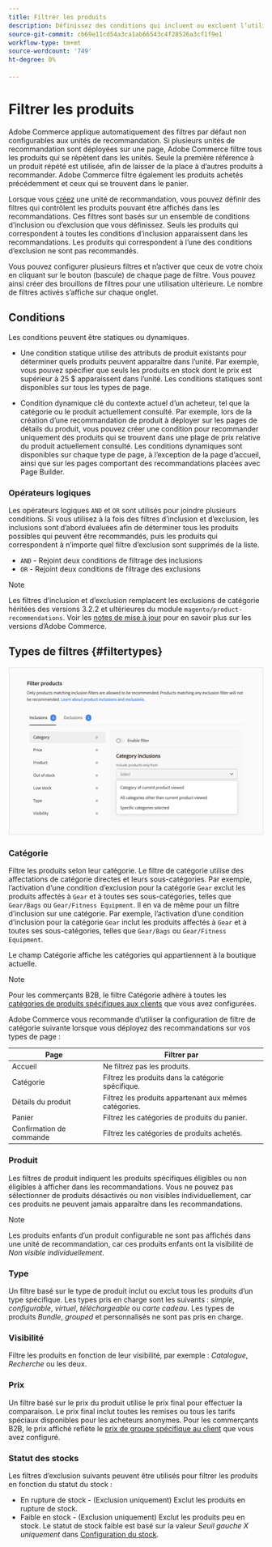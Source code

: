 ```yaml
---
title: Filtrer les produits
description: Définissez des conditions qui incluent ou excluent l’utilisation de produits comme recommandations.
source-git-commit: cb69e11cd54a3ca1ab66543c4f28526a3cf1f9e1
workflow-type: tm+mt
source-wordcount: '749'
ht-degree: 0%

---
```


# Filtrer les produits

Adobe Commerce applique automatiquement des filtres par défaut non configurables aux unités de recommandation. Si plusieurs unités de recommandation sont déployées sur une page, Adobe Commerce filtre tous les produits qui se répètent dans les unités. Seule la première référence à un produit répété est utilisée, afin de laisser de la place à d’autres produits à recommander. Adobe Commerce filtre également les produits achetés précédemment et ceux qui se trouvent dans le panier.

Lorsque vous [créez](create.md) une unité de recommandation, vous pouvez définir des filtres qui contrôlent les produits pouvant être affichés dans les recommandations. Ces filtres sont basés sur un ensemble de conditions d’inclusion ou d’exclusion que vous définissez. Seuls les produits qui correspondent à toutes les conditions d’inclusion apparaissent dans les recommandations. Les produits qui correspondent à l’une des conditions d’exclusion ne sont pas recommandés.

Vous pouvez configurer plusieurs filtres et n’activer que ceux de votre choix en cliquant sur le bouton (bascule) de chaque page de filtre. Vous pouvez ainsi créer des brouillons de filtres pour une utilisation ultérieure. Le nombre de filtres activés s’affiche sur chaque onglet.

## Conditions

Les conditions peuvent être statiques ou dynamiques.

- Une condition statique utilise des attributs de produit existants pour déterminer quels produits peuvent apparaître dans l’unité. Par exemple, vous pouvez spécifier que seuls les produits en stock dont le prix est supérieur à 25 $ apparaissent dans l’unité. Les conditions statiques sont disponibles sur tous les types de page.

- Condition dynamique clé du contexte actuel d’un acheteur, tel que la catégorie ou le produit actuellement consulté. Par exemple, lors de la création d’une recommandation de produit à déployer sur les pages de détails du produit, vous pouvez créer une condition pour recommander uniquement des produits qui se trouvent dans une plage de prix relative du produit actuellement consulté. Les conditions dynamiques sont disponibles sur chaque type de page, à l’exception de la page d’accueil, ainsi que sur les pages comportant des recommandations placées avec Page Builder.

### Opérateurs logiques

Les opérateurs logiques `AND` et `OR` sont utilisés pour joindre plusieurs conditions. Si vous utilisez à la fois des filtres d’inclusion et d’exclusion, les inclusions sont d’abord évaluées afin de déterminer tous les produits possibles qui peuvent être recommandés, puis les produits qui correspondent à n’importe quel filtre d’exclusion sont supprimés de la liste.

- `AND` - Rejoint deux conditions de filtrage des inclusions
- `OR` - Rejoint deux conditions de filtrage des exclusions

>[!NOTE]
>
> Les filtres d’inclusion et d’exclusion remplacent les exclusions de catégorie héritées des versions 3.2.2 et ultérieures du module `magento/product-recommendations`. Voir les [notes de mise à jour](release-notes.md) pour en savoir plus sur les versions d’Adobe Commerce.

## Types de filtres {#filtertypes}

![ Filtres ](assets/rec-conditions.png)

### Catégorie

Filtre les produits selon leur catégorie. Le filtre de catégorie utilise des affectations de catégorie directes et leurs sous-catégories. Par exemple, l’activation d’une condition d’exclusion pour la catégorie `Gear` exclut les produits affectés à `Gear` et à toutes ses sous-catégories, telles que `Gear/Bags` ou `Gear/Fitness Equipment`. Il en va de même pour un filtre d’inclusion sur une catégorie. Par exemple, l’activation d’une condition d’inclusion pour la catégorie `Gear` inclut les produits affectés à `Gear` et à toutes ses sous-catégories, telles que `Gear/Bags` ou `Gear/Fitness Equipment`.

Le champ Catégorie affiche les catégories qui appartiennent à la boutique actuelle.

>[!NOTE]
>
>Pour les commerçants B2B, le filtre Catégorie adhère à toutes les [catégories de produits spécifiques aux clients](https://experienceleague.adobe.com/docs/commerce-admin/catalog/categories/category-permissions.html) que vous avez configurées.

Adobe Commerce vous recommande d’utiliser la configuration de filtre de catégorie suivante lorsque vous déployez des recommandations sur vos types de page :

| Page | Filtrer par |
|---|---|
| Accueil | Ne filtrez pas les produits. |
| Catégorie | Filtrez les produits dans la catégorie spécifique. |
| Détails du produit | Filtrez les produits appartenant aux mêmes catégories. |
| Panier | Filtrez les catégories de produits du panier. |
| Confirmation de commande | Filtrez les catégories de produits achetés. |

### Produit

Les filtres de produit indiquent les produits spécifiques éligibles ou non éligibles à afficher dans les recommandations. Vous ne pouvez pas sélectionner de produits désactivés ou non visibles individuellement, car ces produits ne peuvent jamais apparaître dans les recommandations.

>[!NOTE]
>
>Les produits enfants d’un produit configurable ne sont pas affichés dans une unité de recommandation, car ces produits enfants ont la visibilité de _Non visible individuellement_.

### Type

Un filtre basé sur le type de produit inclut ou exclut tous les produits d’un type spécifique. Les types pris en charge sont les suivants : _simple_, _configurable_, _virtuel_, _téléchargeable_ ou _carte cadeau_. Les types de produits _Bundle_, _grouped_ et personnalisés ne sont pas pris en charge.

### Visibilité

Filtre les produits en fonction de leur visibilité, par exemple : _Catalogue_, _Recherche_ ou les deux.

### Prix

Un filtre basé sur le prix du produit utilise le prix final pour effectuer la comparaison. Le prix final inclut toutes les remises ou tous les tarifs spéciaux disponibles pour les acheteurs anonymes. Pour les commerçants B2B, le prix affiché reflète le [prix de groupe spécifique au client](https://experienceleague.adobe.com/docs/commerce-admin/catalog/products/pricing/pricing-advanced.html) que vous avez configuré.

### Statut des stocks

Les filtres d’exclusion suivants peuvent être utilisés pour filtrer les produits en fonction du statut du stock :

- En rupture de stock - (Exclusion uniquement) Exclut les produits en rupture de stock.
- Faible en stock - (Exclusion uniquement) Exclut les produits peu en stock. Le statut de stock faible est basé sur la valeur _Seuil gauche X uniquement_ dans [Configuration du stock](https://experienceleague.adobe.com/docs/commerce-admin/config/catalog/inventory.html).
